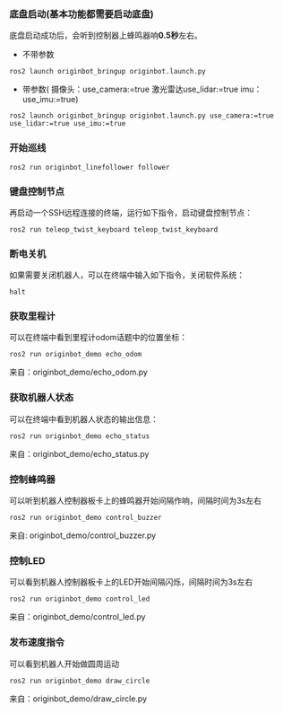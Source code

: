 ### 底盘启动(基本功能都需要启动底盘)
底盘启动成功后，会听到控制器上蜂鸣器响**0.5秒**左右。
- 不带参数
```
ros2 launch originbot_bringup originbot.launch.py
```
- 带参数( 摄像头：use_camera:=true 激光雷达use_lidar:=true imu：use_imu:=true)
```
ros2 launch originbot_bringup originbot.launch.py use_camera:=true use_lidar:=true use_imu:=true
```

### 开始巡线
```
ros2 run originbot_linefollower follower
```

### 键盘控制节点
再启动一个SSH远程连接的终端，运行如下指令，启动键盘控制节点：
```
ros2 run teleop_twist_keyboard teleop_twist_keyboard
```

### 断电关机
如果需要关闭机器人，可以在终端中输入如下指令，关闭软件系统：
```
halt
```

### 获取里程计
可以在终端中看到里程计odom话题中的位置坐标：
```
ros2 run originbot_demo echo_odom
```
来自：originbot_demo/echo_odom.py

### 获取机器人状态
可以在终端中看到机器人状态的输出信息：
```
ros2 run originbot_demo echo_status
```
来自：originbot_demo/echo_status.py

### 控制蜂鸣器
可以听到机器人控制器板卡上的蜂鸣器开始间隔作响，间隔时间为3s左右
```
ros2 run originbot_demo control_buzzer
```
来自: originbot_demo/control_buzzer.py

### 控制LED
可以看到机器人控制器板卡上的LED开始间隔闪烁，间隔时间为3s左右
```
ros2 run originbot_demo control_led
```
来自：originbot_demo/control_led.py

### 发布速度指令
可以看到机器人开始做圆周运动
```
ros2 run originbot_demo draw_circle
```
来自：originbot_demo/draw_circle.py